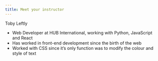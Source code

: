 ```yaml
---
title: Meet your instructor
---
```


<p class="lead">Toby Leftly</p>

- Web Developer at HUB International, working with Python, JavaScript and React
- Has worked in front-end development since the birth of the web
- Worked with CSS since it’s only function was to modify the colour and style of text